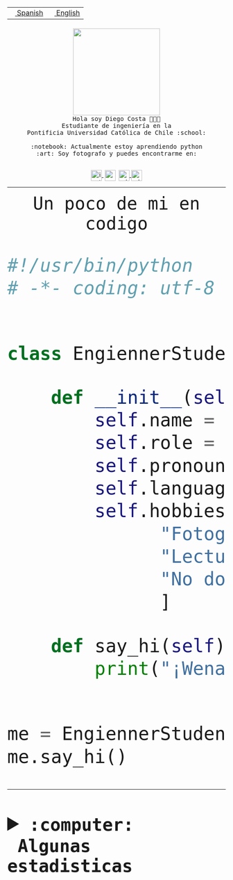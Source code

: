 <table border="0"  align="right">
 <tr><td><a href="README.md"><img src="https://upload.wikimedia.org/wikipedia/commons/thumb/8/89/Bandera_de_Espa%C3%B1a.svg/1200px-Bandera_de_Espa%C3%B1a.svg.png" height="10"> Spanish</a></td>
 <td><a href="README.en.md"><img src="https://upload.wikimedia.org/wikipedia/commons/a/a4/Flag_of_the_United_States.svg" height="10"> English</a></td></tr>
</table><br><br><br>


<p align="center">
  <img src="https://github.com/diegocostares/diegocostares/blob/main/Images/aaa2.gif?raw=true" height="200px" weight="200px">
  <br><samp>
    Hola soy Diego Costa 👨🏻‍💻<br>
    Estudiante de ingeniería en la <br>
    Pontificia Universidad Católica de Chile :school:<br>
  <br>
    :notebook: Actualmente estoy aprendiendo python <br>
    :art: Soy fotografo y puedes encontrarme en: <br>
  <br></samp>
  
</p>

<p align="center">
   <a href="https://instagram.com/diegocosta_no" target="blank">
    <img 
    align="center" src="https://cdn.jsdelivr.net/npm/simple-icons@3.0.1/icons/instagram.svg" alt="instagram" height="25px" width="25px" />
  </a>
  <a style="border: 3px solid; color: white;"href="https://t.me/diegocosta_no" target="blank">
  <img
  align="center" alt="Telegram" width="25px" src="https://icons-for-free.com/iconfiles/png/512/Telegram-1324888767380505522.png" />
</a>
<a href="https://api.whatsapp.com/send?phone=56971897835&text=Hola!" target="blank">
  <img
  align="center" alt="wtsp" width="25px" src="https://img.icons8.com/pastel-glyph/2x/whatsapp--v2.png" />
</a>
<a href="https://www.linkedin.com/in/diego-costa-786249213/" target="blank">
  <img
  align="center" alt="wtsp" width="25px" src="https://img.icons8.com/metro/452/linkedin.png" />
</a>

  </a>
</p>

---


<p align="center"><font size="25"><samp>Un poco de mi en codigo</samp></front></p>


```python
#!/usr/bin/python
# -*- coding: utf-8 -*-


class EngiennerStudent:

    def __init__(self):
        self.name = "Diego Costa"
        self.role = "Estudiante"
        self.pronouns = "he/him"
        self.language_spoken = ["es_CL", "en_US"]
        self.hobbies = [
              "Fotografia",
              "Lectura",
              "No dormir",
              ]

    def say_hi(self):
        print("¡Wena mundo!")


me = EngiennerStudent()
me.say_hi()
```
---
<details>
  <summary><b><samp>:computer: &nbsp;Algunas estadisticas</samp></b></summary>
  <br/></p>

<!--START_SECTION:waka-->
![Code Time](http://img.shields.io/badge/Code%20Time-1%2C084%20hrs%2042%20mins-blue)

**Soy nocturno 🦉** 

```text
🌞 Mañana                 62 commits          ░░░░░░░░░░░░░░░░░░░░░░░░░   01.58 % 
🌆 Día                    1269 commits        ████████░░░░░░░░░░░░░░░░░   32.32 % 
🌃 Tarde                  1698 commits        ███████████░░░░░░░░░░░░░░   43.25 % 
🌙 Noche                  897 commits         ██████░░░░░░░░░░░░░░░░░░░   22.85 % 
```
📅 **Soy más productivo los Martes** 

```text
Lunes                    620 commits         ████░░░░░░░░░░░░░░░░░░░░░   15.79 % 
Martes                   671 commits         ████░░░░░░░░░░░░░░░░░░░░░   17.09 % 
Miércoles                487 commits         ███░░░░░░░░░░░░░░░░░░░░░░   12.40 % 
Jueves                   567 commits         ████░░░░░░░░░░░░░░░░░░░░░   14.44 % 
Viernes                  586 commits         ████░░░░░░░░░░░░░░░░░░░░░   14.93 % 
Sábado                   399 commits         ███░░░░░░░░░░░░░░░░░░░░░░   10.16 % 
Domingo                  596 commits         ████░░░░░░░░░░░░░░░░░░░░░   15.18 % 
```


📊 **Esta semana me dediqué a** 

```text
🐱‍💻 Proyectos: 
Arqui-31                 3 hrs 4 mins        ███████████░░░░░░░░░░░░░░   44.77 % 
latex-templates          1 hr 17 mins        █████░░░░░░░░░░░░░░░░░░░░   18.90 % 
2023-1-S4-Grupo2-Backend 57 mins             ███░░░░░░░░░░░░░░░░░░░░░░   13.86 % 
estocasticos             42 mins             ███░░░░░░░░░░░░░░░░░░░░░░   10.30 % 
repo-stats               26 mins             ██░░░░░░░░░░░░░░░░░░░░░░░   06.39 % 
```


 Last Updated on 28/06/2023 03:02:53 UTC
<!--END_SECTION:waka-->
  
  

<p align="center"> <img src="https://github-readme-stats.vercel.app/api?username=diegocostares&show_icons=true&theme=ayu-mirage" alt="abhisheknaiidu" /></p>
 
</details>
